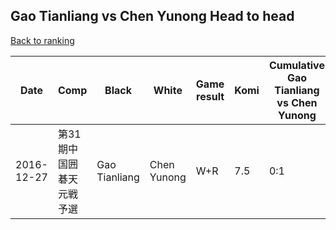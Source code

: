 ## Gao Tianliang vs Chen Yunong Head to head

[Back to ranking](../../index.md)




| **Date** | **Comp** | **Black** | **White** | **Game result** | **Komi** | **Cumulative Gao Tianliang vs Chen Yunong** | **Gao Tianliang streak** | **Chen Yunong streak** | 
| --- | --- | --- | --- | --- | --- | --- | --- | --- |
| 2016-12-27 | 第31期中国囲碁天元戦予選 | Gao Tianliang | Chen Yunong | W+R | 7.5 | 0:1 | 0 | 1 |




